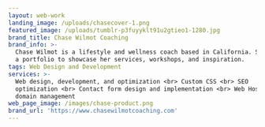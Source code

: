 ```yaml
---
layout: web-work
landing_image: /uploads/chasecover-1.png
featured_image: /uploads/tumblr-p3fuyyklt91u2gtieo1-1280.jpg
brand_title: Chase Wilmot Coaching
brand_info: >-
  Chase Wilmot is a lifestyle and wellness coach based in California. She needed
  a portfolio to showcase her services, workshops, and inspiration.
tags: Web Design and Development
services: >-
  Web design, development, and optimization <br> Custom CSS <br> SEO
  optimization <br> Contact form design and implementation <br> Web Hosting and
  domain management
web_page_image: /images/chase-product.png
brand_url: 'https://www.chasewilmotcoaching.com'
---
```


